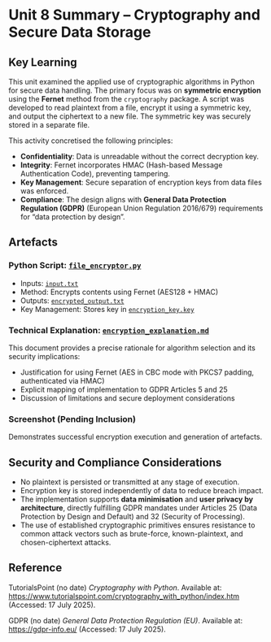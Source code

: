 # Unit 8 Summary – Cryptography and Secure Data Storage

## Key Learning

This unit examined the applied use of cryptographic algorithms in Python for secure data handling. The primary focus was on **symmetric encryption** using the **Fernet** method from the `cryptography` package. A script was developed to read plaintext from a file, encrypt it using a symmetric key, and output the ciphertext to a new file. The symmetric key was securely stored in a separate file.

This activity concretised the following principles:

- **Confidentiality**: Data is unreadable without the correct decryption key.
- **Integrity**: Fernet incorporates HMAC (Hash-based Message Authentication Code), preventing tampering.
- **Key Management**: Secure separation of encryption keys from data files was enforced.
- **Compliance**: The design aligns with **General Data Protection Regulation (GDPR)** (European Union Regulation 2016/679) requirements for “data protection by design”.

## Artefacts

### Python Script: [`file_encryptor.py`](./encryption_practice/file_encryptor.py)
- Inputs: [`input.txt`](./encryption_practice/input.txt)
- Method: Encrypts contents using Fernet (AES128 + HMAC)
- Outputs: [`encrypted_output.txt`](./encryption_practice/encrypted_output.txt)
- Key Management: Stores key in [`encryption_key.key`](./encryption_practice/encryption_key.key)

### Technical Explanation: [`encryption_explanation.md`](./encryption_practice/encryption_explanation.md)
This document provides a precise rationale for algorithm selection and its security implications:
- Justification for using Fernet (AES in CBC mode with PKCS7 padding, authenticated via HMAC)
- Explicit mapping of implementation to GDPR Articles 5 and 25
- Discussion of limitations and secure deployment considerations

### Screenshot (Pending Inclusion)
Demonstrates successful encryption execution and generation of artefacts.

## Security and Compliance Considerations

- No plaintext is persisted or transmitted at any stage of execution.
- Encryption key is stored independently of data to reduce breach impact.
- The implementation supports **data minimisation** and **user privacy by architecture**, directly fulfilling GDPR mandates under Articles 25 (Data Protection by Design and Default) and 32 (Security of Processing).
- The use of established cryptographic primitives ensures resistance to common attack vectors such as brute-force, known-plaintext, and chosen-ciphertext attacks.

## Reference

TutorialsPoint (no date) *Cryptography with Python*. Available at: https://www.tutorialspoint.com/cryptography_with_python/index.htm (Accessed: 17 July 2025).

GDPR (no date) *General Data Protection Regulation (EU)*. Available at: https://gdpr-info.eu/ (Accessed: 17 July 2025).
